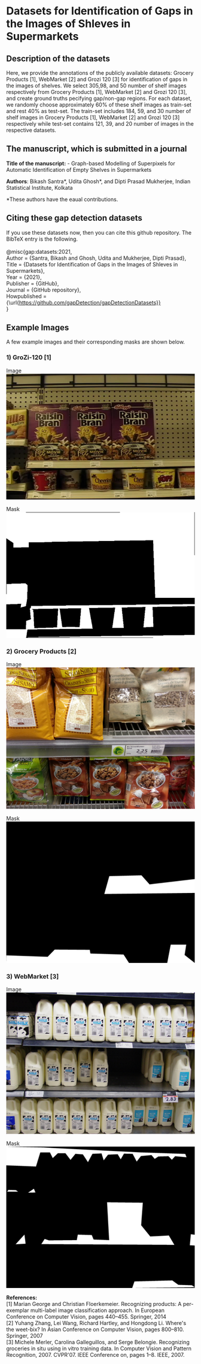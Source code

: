 # Datasets for Identification of Gaps in the Images of Shleves in Supermarkets

## Description of the datasets
Here, we provide the annotations of the publicly available datasets: Grocery Products [1], WebMarket [2] and Grozi 120 [3] for identification of gaps in the images of shelves. We select 305,98, and 50 number of shelf images respectively from Grocery Products [1], WebMarket [2] and Grozi 120 [3], and create ground truths pecifying gap/non-gap regions. For each dataset, we randomly choose approximately 60% of these shelf images as train-set and rest 40% as test-set. The train-set includes 184, 59, and 30 number of shelf images in Grocery Products [1], WebMarket [2] and Grozi 120 [3] respectively while test-set contains 121, 39, and 20 number of images in the respective datasets.

## The manuscript, which is submitted in a journal
<b>Title of the manuscript:</b> - Graph-based Modelling of Superpixels for Automatic Identification of Empty Shelves in Supermarkets

<b>Authors</b>: Bikash Santra*, Udita Ghosh*, and Dipti Prasad Mukherjee, Indian Statistical Institute, Kolkata

*These authors have the eaual contributions.

## Citing these gap detection datasets
If you use these datasets now, then you can cite this github repository. The BibTeX entry is the following.<br><br>
@misc{gap:datasets:2021,<br>
  Author = {Santra, Bikash and Ghosh, Udita and Mukherjee, Dipti Prasad},<br>
  Title = {Datasets for Identification of Gaps in the Images of Shleves in Supermarkets},<br>
  Year = {2021},<br>
  Publisher = {GitHub},<br>
  Journal = {GitHub repository},<br>
  Howpublished = {\url{https://github.com/gapDetection/gapDetectionDatasets}}<br>
}


## Example Images
A few example images and their corresponding masks are shown below.

### 1) GroZi-120 [1]

Image
![Alt text](./GroZi-120/Train/Images/001.jpg?raw=true "Title")

Mask
![Alt text](./001.jpg?raw=true "Title")


### 2) Grocery Products [2]

Image
![Alt text](./268_Image.jpg?raw=true "Title")

Mask
![Alt text](./268.jpg?raw=true "Title")


### 3) WebMarket [3]

Image
![Alt text](./WebMarket/Train/Images/db251.jpg?raw=true "Title")

Mask
![Alt text](./db251.jpg?raw=true "Title")

<b>References:</b></br>
[1] Marian George and Christian Floerkemeier. Recognizing products: A per-exemplar multi-label image classification approach. In European Conference on Computer Vision, pages 440–455. Springer, 2014 </br>
[2] Yuhang Zhang, Lei Wang, Richard Hartley, and Hongdong Li. Where's the weet-bix? In Asian Conference on Computer Vision, pages 800–810. Springer, 2007 </br>
[3] Michele Merler, Carolina Galleguillos, and Serge Belongie. Recognizing groceries in situ using in vitro training data. In Computer Vision and Pattern Recognition, 2007. CVPR'07. IEEE Conference on, pages 1–8. IEEE, 2007. </br>
